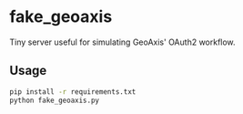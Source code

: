# fake_geoaxis

Tiny server useful for simulating GeoAxis' OAuth2 workflow.

## Usage


```bash
pip install -r requirements.txt
python fake_geoaxis.py
```
